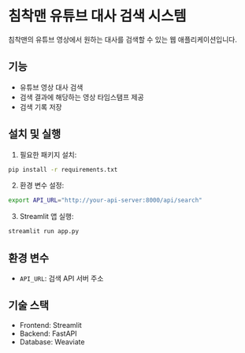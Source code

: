 # 침착맨 유튜브 대사 검색 시스템

침착맨의 유튜브 영상에서 원하는 대사를 검색할 수 있는 웹 애플리케이션입니다.

## 기능

- 유튜브 영상 대사 검색
- 검색 결과에 해당하는 영상 타임스탬프 제공
- 검색 기록 저장

## 설치 및 실행

1. 필요한 패키지 설치:
```bash
pip install -r requirements.txt
```

2. 환경 변수 설정:
```bash
export API_URL="http://your-api-server:8000/api/search"
```

3. Streamlit 앱 실행:
```bash
streamlit run app.py
```

## 환경 변수

- `API_URL`: 검색 API 서버 주소

## 기술 스택

- Frontend: Streamlit
- Backend: FastAPI
- Database: Weaviate 
